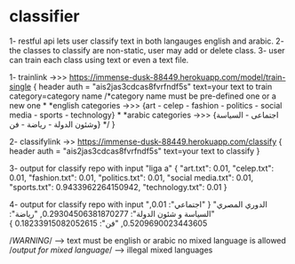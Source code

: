 # classifier

1- restful api lets user classify text in both langauges english and arabic.
2- the classes to classify are non-static, user may add or delete class.
3- user can train each class using text or even a text file.

1- trainlink ->>> https://immense-dusk-88449.herokuapp.com/model/train-single
	{
		header auth = "ais2jas3cdcas8fvrfndf5s"
		text=your text to train
		category=category name
		/*category name must be pre-defined one or a new one
		*
		*english categories ->>> {art - celep - fashion - politics - social media
		 - sports - technology}
		*
		*arabic categories ->>> {اجتماعى - السياسة وشئون الدولة - رياضة - فن}
		*/
	}
  
2- classifylink ->> https://immense-dusk-88449.herokuapp.com/classify
	{
		header auth = "ais2jas3cdcas8fvrfndf5s"
		text=your text to classify
	}

3- output for classify repo with input "liga a"
    {
        "art.txt": 0.01,
        "celep.txt": 0.01,
        "fashion.txt": 0.01,
        "politics.txt": 0.01,
        "social media.txt": 0.01,
        "sports.txt": 0.9433962264150942,
        "technology.txt": 0.01
    }

4- output for classify repo with input "الدوري المصري"
    {
        "اجتماعي": 0.01,
        "السياسة و شئون الدولة": 0.29304506381870277,
        "رياضة": 0.5209690023443605,
        "فن": 0.18233915082052615
    }


/*WARNING*/ --> text must be english or arabic no mixed language is allowed 
/*output for mixed language*/ --> illegal mixed languages

